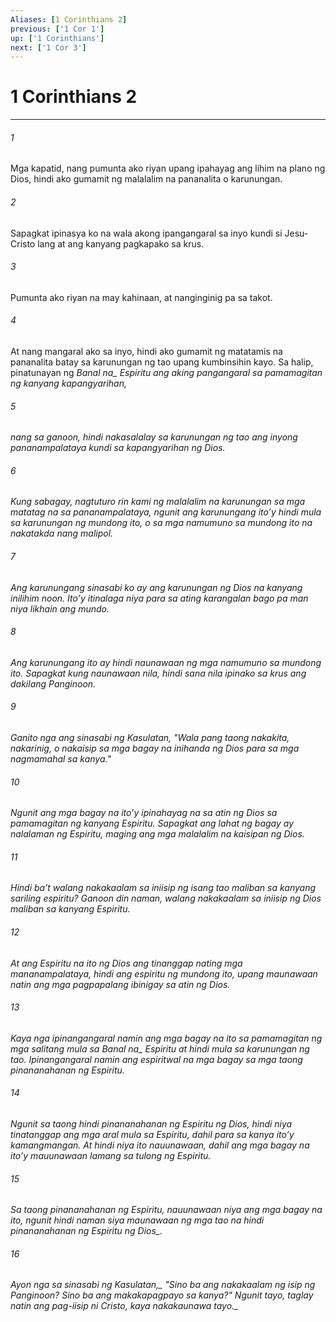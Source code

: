 ```yaml
---
Aliases: [1 Corinthians 2]
previous: ['1 Cor 1']
up: ['1 Corinthians']
next: ['1 Cor 3']
---
```

# 1 Corinthians 2

***






















###### 1 










Mga kapatid, nang pumunta ako riyan upang ipahayag ang lihim na plano ng Dios, hindi ako gumamit ng malalalim na pananalita o karunungan. 





















###### 2 










Sapagkat ipinasya ko na wala akong ipangangaral sa inyo kundi si Jesu-Cristo lang at ang kanyang pagkapako sa krus. 





















###### 3 










Pumunta ako riyan na may kahinaan, at nanginginig pa sa takot. 





















###### 4 










At nang mangaral ako sa inyo, hindi ako gumamit ng matatamis na pananalita batay sa karunungan ng tao upang kumbinsihin kayo. Sa halip, pinatunayan ng <i class="trans-change">Banal na_ Espiritu ang aking pangangaral sa pamamagitan ng kanyang kapangyarihan, 





















###### 5 










nang sa ganoon, hindi nakasalalay sa karunungan ng tao ang inyong pananampalataya kundi sa kapangyarihan ng Dios. 





















###### 6 










Kung sabagay, nagtuturo rin kami ng malalalim na karunungan sa mga matatag na sa pananampalataya, ngunit ang karunungang itoʼy hindi mula sa karunungan ng mundong ito, o sa mga namumuno sa mundong ito na nakatakda nang malipol. 





















###### 7 










Ang karunungang sinasabi ko ay ang karunungan ng Dios na kanyang inilihim noon. Itoʼy itinalaga niya para sa ating karangalan bago pa man niya likhain ang mundo. 





















###### 8 










Ang karunungang ito ay hindi naunawaan ng mga namumuno sa mundong ito. Sapagkat kung naunawaan nila, hindi sana nila ipinako sa krus ang dakilang Panginoon. 





















###### 9 










Ganito nga ang sinasabi ng Kasulatan, "Wala pang taong nakakita, nakarinig, o nakaisip sa mga bagay na inihanda ng Dios para sa mga nagmamahal sa kanya." 





















###### 10 










Ngunit ang mga bagay na itoʼy ipinahayag na sa atin ng Dios sa pamamagitan ng kanyang Espiritu. Sapagkat ang lahat ng bagay ay nalalaman ng Espiritu, maging ang mga malalalim na kaisipan ng Dios. 





















###### 11 










Hindi baʼt walang nakakaalam sa iniisip ng isang tao maliban sa kanyang sariling espiritu? Ganoon din naman, walang nakakaalam sa iniisip ng Dios maliban sa kanyang Espiritu. 





















###### 12 










At ang Espiritu na ito ng Dios ang tinanggap nating mga mananampalataya, hindi ang espiritu ng mundong ito, upang maunawaan natin ang mga pagpapalang ibinigay sa atin ng Dios. 





















###### 13 










Kaya nga ipinangangaral namin ang mga bagay na ito sa pamamagitan ng mga salitang mula sa <i class="trans-change">Banal na_ Espiritu at hindi mula sa karunungan ng tao. Ipinangangaral namin ang espiritwal na mga bagay sa mga taong pinananahanan ng Espiritu. 





















###### 14 










Ngunit sa taong hindi pinananahanan ng Espiritu ng Dios, hindi niya tinatanggap ang mga aral mula sa Espiritu, dahil para sa kanya itoʼy kamangmangan. At hindi niya ito nauunawaan, dahil ang mga bagay na itoʼy mauunawaan lamang sa tulong ng Espiritu. 





















###### 15 










Sa taong pinananahanan ng Espiritu, nauunawaan niya ang mga bagay na ito, ngunit hindi naman siya maunawaan ng mga tao <i class="trans-change">na hindi pinananahanan ng Espiritu ng Dios_. 





















###### 16 










<i class="trans-change">Ayon nga sa sinasabi ng Kasulatan,_ "Sino ba ang nakakaalam ng isip ng Panginoon? Sino ba ang makakapagpayo sa kanya?" Ngunit tayo, taglay natin ang pag-iisip ni Cristo, <i class="trans-change">kaya nakakaunawa tayo._
